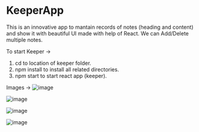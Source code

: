# KeeperApp
This is an innovative app to mantain records of notes (heading and content) and show it with beautiful UI made with help of React.
We can Add/Delete multiple notes.

To start Keeper ->
1) cd to location of keeper folder.
2) npm install to install all related directories.
3) npm start to start react app (keeper).

Images ->
![image](https://user-images.githubusercontent.com/81300534/210568147-e13f2405-7e03-4e0b-9a29-d7e167722f90.png)

![image](https://user-images.githubusercontent.com/81300534/210560840-4cd0710f-f2e9-48f4-b48a-8db16fe84647.png)

![image](https://user-images.githubusercontent.com/81300534/210560918-ededfbd1-8b71-4b85-89ca-cb479125edcd.png)

![image](https://user-images.githubusercontent.com/81300534/210561022-eddd2f07-8929-4db3-b14f-359db2198885.png)



